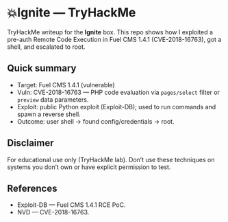 # 💥Ignite — TryHackMe

TryHackMe writeup for the **Ignite** box. This repo shows how I exploited a pre-auth Remote Code Execution in Fuel CMS 1.4.1 (CVE-2018-16763), got a shell, and escalated to root.

## Quick summary
- Target: Fuel CMS 1.4.1 (vulnerable)  
- Vuln: CVE-2018-16763 — PHP code evaluation via `pages/select` filter or `preview` data parameters.
- Exploit: public Python exploit (Exploit-DB); used to run commands and spawn a reverse shell.
- Outcome: user shell → found config/credentials → root.

## Disclaimer
For educational use only (TryHackMe lab). Don’t use these techniques on systems you don’t own or have explicit permission to test.

## References
- Exploit-DB — Fuel CMS 1.4.1 RCE PoC.  
- NVD — CVE-2018-16763. 
